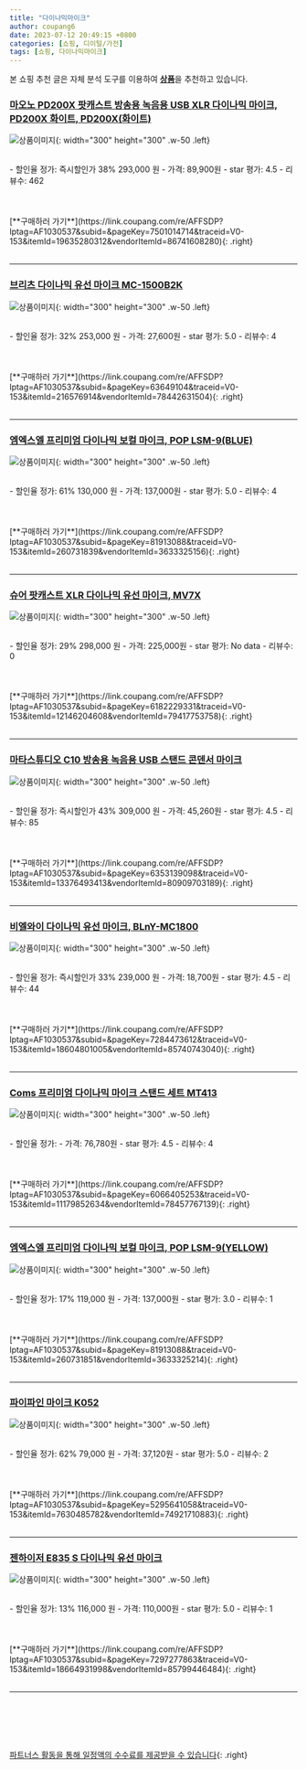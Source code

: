 ```yaml
---
title: "다이나믹마이크"
author: coupang6
date: 2023-07-12 20:49:15 +0800
categories: [쇼핑, 디이털/가전]
tags: [쇼핑, 다이나믹마이크]
---
```


본 쇼핑 추천 글은 자체 분석 도구를 이용하여 [**상품**](https://link.coupang.com/a/bao1ui)을 추천하고 있습니다.

### [마오노 PD200X 팟캐스트 방송용 녹음용 USB XLR 다이나믹 마이크, PD200X 화이트, PD200X(화이트)](https://link.coupang.com/re/AFFSDP?lptag=AF1030537&subid=&pageKey=7501014714&traceid=V0-153&itemId=19635280312&vendorItemId=86741608280)

![상품이미지](https://thumbnail8.coupangcdn.com/thumbnails/remote/230x230ex/image/vendor_inventory/9100/a96ea4db28085ae2143c6956877b2856ac1245b0628782f0ca53b47d963c.jpg){: width="300" height="300" .w-50 .left}


<br>
- 할인율 정가: 즉시할인가 38%  293,000   원
- 가격: 89,900원
- star 평가: 4.5
- 리뷰수: 462
<br>
<br>
<br>
<br>
[**구매하러 가기**](https://link.coupang.com/re/AFFSDP?lptag=AF1030537&subid=&pageKey=7501014714&traceid=V0-153&itemId=19635280312&vendorItemId=86741608280){: .right}
<br>
<br>

---

### [브리츠 다이나믹 유선 마이크 MC-1500B2K](https://link.coupang.com/re/AFFSDP?lptag=AF1030537&subid=&pageKey=63649104&traceid=V0-153&itemId=216576914&vendorItemId=78442631504)

![상품이미지](https://thumbnail7.coupangcdn.com/thumbnails/remote/230x230ex/image/vendor_inventory/5a36/d9b9c660b34d626b4fe866c455af534517550cf153eccb43a71adcc1f8a3.jpg){: width="300" height="300" .w-50 .left}


<br>
- 할인율 정가: 32%  253,000   원
- 가격: 27,600원
- star 평가: 5.0
- 리뷰수: 4
<br>
<br>
<br>
<br>
[**구매하러 가기**](https://link.coupang.com/re/AFFSDP?lptag=AF1030537&subid=&pageKey=63649104&traceid=V0-153&itemId=216576914&vendorItemId=78442631504){: .right}
<br>
<br>

---

### [엠엑스엘 프리미엄 다이나믹 보컬 마이크, POP LSM-9(BLUE)](https://link.coupang.com/re/AFFSDP?lptag=AF1030537&subid=&pageKey=81913088&traceid=V0-153&itemId=260731839&vendorItemId=3633325156)

![상품이미지](https://thumbnail7.coupangcdn.com/thumbnails/remote/230x230ex/image/retail/images/2018/04/13/14/0/1a51c6af-9c73-4838-aa69-11a58536c611.jpg){: width="300" height="300" .w-50 .left}


<br>
- 할인율 정가: 61%  130,000   원
- 가격: 137,000원
- star 평가: 5.0
- 리뷰수: 4
<br>
<br>
<br>
<br>
[**구매하러 가기**](https://link.coupang.com/re/AFFSDP?lptag=AF1030537&subid=&pageKey=81913088&traceid=V0-153&itemId=260731839&vendorItemId=3633325156){: .right}
<br>
<br>

---

### [슈어 팟캐스트 XLR 다이나믹 유선 마이크, MV7X](https://link.coupang.com/re/AFFSDP?lptag=AF1030537&subid=&pageKey=6182229331&traceid=V0-153&itemId=12146204608&vendorItemId=79417753758)

![상품이미지](https://thumbnail8.coupangcdn.com/thumbnails/remote/230x230ex/image/retail/images/2021/11/15/18/5/c859fb49-c4fe-4f67-9fc2-693f48821b34.jpg){: width="300" height="300" .w-50 .left}


<br>
- 할인율 정가: 29%  298,000   원
- 가격: 225,000원
- star 평가: No data
- 리뷰수: 0
<br>
<br>
<br>
<br>
[**구매하러 가기**](https://link.coupang.com/re/AFFSDP?lptag=AF1030537&subid=&pageKey=6182229331&traceid=V0-153&itemId=12146204608&vendorItemId=79417753758){: .right}
<br>
<br>

---

### [마타스튜디오 C10 방송용 녹음용 USB 스탠드 콘덴서 마이크](https://link.coupang.com/re/AFFSDP?lptag=AF1030537&subid=&pageKey=6353139098&traceid=V0-153&itemId=13376493413&vendorItemId=80909703189)

![상품이미지](https://thumbnail6.coupangcdn.com/thumbnails/remote/230x230ex/image/vendor_inventory/93be/07e9dbb8280fea1b2f434ec3431c79712a71615c04ef5aa5e5c5096840be.jpg){: width="300" height="300" .w-50 .left}


<br>
- 할인율 정가: 즉시할인가 43%  309,000   원
- 가격: 45,260원
- star 평가: 4.5
- 리뷰수: 85
<br>
<br>
<br>
<br>
[**구매하러 가기**](https://link.coupang.com/re/AFFSDP?lptag=AF1030537&subid=&pageKey=6353139098&traceid=V0-153&itemId=13376493413&vendorItemId=80909703189){: .right}
<br>
<br>

---

### [비엘와이 다이나믹 유선 마이크, BLnY-MC1800](https://link.coupang.com/re/AFFSDP?lptag=AF1030537&subid=&pageKey=7284473612&traceid=V0-153&itemId=18604801005&vendorItemId=85740743040)

![상품이미지](https://thumbnail6.coupangcdn.com/thumbnails/remote/230x230ex/image/retail/images/2023/04/21/13/4/5f08a784-c4f0-471d-9e25-0f809d3cba98.jpg){: width="300" height="300" .w-50 .left}


<br>
- 할인율 정가: 즉시할인가 33%  239,000   원
- 가격: 18,700원
- star 평가: 4.5
- 리뷰수: 44
<br>
<br>
<br>
<br>
[**구매하러 가기**](https://link.coupang.com/re/AFFSDP?lptag=AF1030537&subid=&pageKey=7284473612&traceid=V0-153&itemId=18604801005&vendorItemId=85740743040){: .right}
<br>
<br>

---

### [Coms 프리미엄 다이나믹 마이크 스탠드 세트 MT413](https://link.coupang.com/re/AFFSDP?lptag=AF1030537&subid=&pageKey=6066405253&traceid=V0-153&itemId=11179852634&vendorItemId=78457767139)

![상품이미지](https://thumbnail9.coupangcdn.com/thumbnails/remote/230x230ex/image/rs_quotation_api/taycvvba/02f761b75832417f9512270dd1b776b4.jpg){: width="300" height="300" .w-50 .left}


<br>
- 할인율 정가: 
- 가격: 76,780원
- star 평가: 4.5
- 리뷰수: 4
<br>
<br>
<br>
<br>
[**구매하러 가기**](https://link.coupang.com/re/AFFSDP?lptag=AF1030537&subid=&pageKey=6066405253&traceid=V0-153&itemId=11179852634&vendorItemId=78457767139){: .right}
<br>
<br>

---

### [엠엑스엘 프리미엄 다이나믹 보컬 마이크, POP LSM-9(YELLOW)](https://link.coupang.com/re/AFFSDP?lptag=AF1030537&subid=&pageKey=81913088&traceid=V0-153&itemId=260731851&vendorItemId=3633325214)

![상품이미지](https://thumbnail9.coupangcdn.com/thumbnails/remote/230x230ex/image/retail/images/2018/04/13/14/2/22fc6158-9ceb-4178-a4dd-af5034c8bed1.jpg){: width="300" height="300" .w-50 .left}


<br>
- 할인율 정가: 17%  119,000   원
- 가격: 137,000원
- star 평가: 3.0
- 리뷰수: 1
<br>
<br>
<br>
<br>
[**구매하러 가기**](https://link.coupang.com/re/AFFSDP?lptag=AF1030537&subid=&pageKey=81913088&traceid=V0-153&itemId=260731851&vendorItemId=3633325214){: .right}
<br>
<br>

---

### [파이파인 마이크 K052](https://link.coupang.com/re/AFFSDP?lptag=AF1030537&subid=&pageKey=5295641058&traceid=V0-153&itemId=7630485782&vendorItemId=74921710883)

![상품이미지](https://thumbnail8.coupangcdn.com/thumbnails/remote/230x230ex/image/retail/images/1857956744544293-9d1f606e-e1cc-4cdf-b350-64a58d8768c4.png){: width="300" height="300" .w-50 .left}


<br>
- 할인율 정가: 62%  79,000   원
- 가격: 37,120원
- star 평가: 5.0
- 리뷰수: 2
<br>
<br>
<br>
<br>
[**구매하러 가기**](https://link.coupang.com/re/AFFSDP?lptag=AF1030537&subid=&pageKey=5295641058&traceid=V0-153&itemId=7630485782&vendorItemId=74921710883){: .right}
<br>
<br>

---

### [젠하이저 E835 S 다이나믹 유선 마이크](https://link.coupang.com/re/AFFSDP?lptag=AF1030537&subid=&pageKey=7297277863&traceid=V0-153&itemId=18664931998&vendorItemId=85799446484)

![상품이미지](https://thumbnail10.coupangcdn.com/thumbnails/remote/230x230ex/image/vendor_inventory/fcf0/80daa90038abb89f1cb021b2a7532dee78729c57eba8d7b802107c5a24fa.jpg){: width="300" height="300" .w-50 .left}


<br>
- 할인율 정가: 13%  116,000   원
- 가격: 110,000원
- star 평가: 5.0
- 리뷰수: 1
<br>
<br>
<br>
<br>
[**구매하러 가기**](https://link.coupang.com/re/AFFSDP?lptag=AF1030537&subid=&pageKey=7297277863&traceid=V0-153&itemId=18664931998&vendorItemId=85799446484){: .right}
<br>
<br>

---
<br><br><br><br><br> [파트너스 활동을 통해 일정액의 수수료를 제공받을 수 있습니다](https://link.coupang.com/a/bao1ui){: .right}